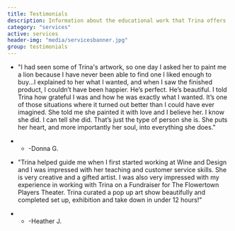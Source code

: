 ```yaml
---
title: Testimonials
description: Information about the educational work that Trina offers
category: "services"
active: services
header-img: "media/servicesbanner.jpg"
group: testimonials
---
```



* "I had seen some of Trina's artwork, so one day I asked her to paint me a lion because I have never been able to find one I liked enough to buy...I explained to her what I wanted, and when I saw the finished product, I couldn’t have been happier. He’s perfect. He’s beautiful. I told Trina how grateful I was and how he was exactly what I wanted. It’s one of those situations where it turned out better than I could have ever imagined. She told me she painted it with love and I believe her. I know she did. I can tell she did. That’s just the type of person she is. She puts her heart, and more importantly her soul, into everything she does."

 
* * -Donna G.


* "Trina helped guide me when I first started working at Wine and Design and I was impressed with her teaching and customer service skills. She is very creative and a gifted artist. I was also very impressed with my experience in working with Trina on a Fundraiser for The Flowertown Players Theater. Trina curated a pop up art show beautifully and completed set up, exhibition and take down in under 12 hours!" 


* * -Heather J.
